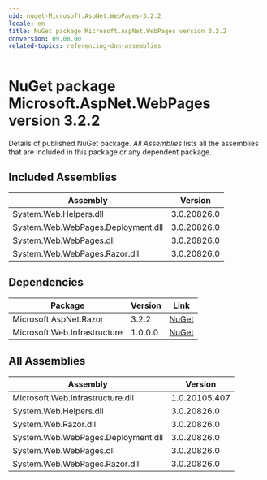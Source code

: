 ```yaml
---
uid: nuget-Microsoft.AspNet.WebPages-3.2.2
locale: en
title: NuGet package Microsoft.AspNet.WebPages version 3.2.2
dnnversion: 09.08.00
related-topics: referencing-dnn-assemblies
---
```


# NuGet package Microsoft.AspNet.WebPages version 3.2.2
Details of published NuGet package.
*All Assemblies* lists all the assemblies that are included in this package or any dependent package.

## Included Assemblies

|Assembly|Version|
|---|---|
|System.Web.Helpers.dll|3.0.20826.0|
|System.Web.WebPages.Deployment.dll|3.0.20826.0|
|System.Web.WebPages.dll|3.0.20826.0|
|System.Web.WebPages.Razor.dll|3.0.20826.0|

## Dependencies

|Package|Version|Link|
|---|---|---|
|Microsoft.AspNet.Razor|3.2.2|[NuGet](https://www.nuget.org/packages/Microsoft.AspNet.Razor/3.2.2)|
|Microsoft.Web.Infrastructure|1.0.0.0|[NuGet](https://www.nuget.org/packages/Microsoft.Web.Infrastructure/1.0.0.0)|

## All Assemblies

|Assembly|Version|
|---|---|
|Microsoft.Web.Infrastructure.dll|1.0.20105.407|
|System.Web.Helpers.dll|3.0.20826.0|
|System.Web.Razor.dll|3.0.20826.0|
|System.Web.WebPages.Deployment.dll|3.0.20826.0|
|System.Web.WebPages.dll|3.0.20826.0|
|System.Web.WebPages.Razor.dll|3.0.20826.0|

